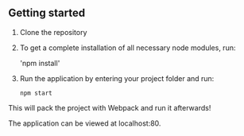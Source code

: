 Getting started
-----------
1. Clone the repository

2. To get a complete installation of all necessary node modules, run:

    'npm install'


3. Run the application by entering your project folder and run:

    `npm start`

This will pack the project with Webpack and run it afterwards!

The application can be viewed at localhost:80.